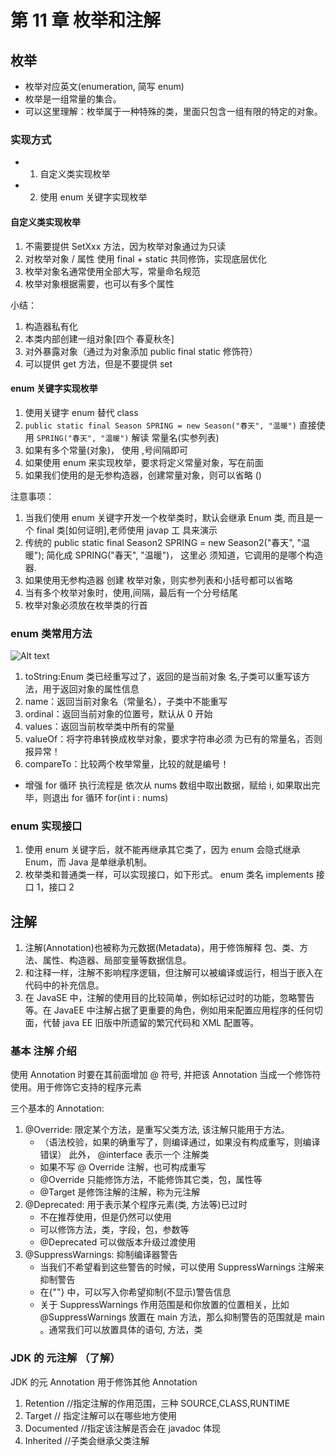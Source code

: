 # 第 11 章 枚举和注解
## 枚举
- 枚举对应英文(enumeration, 简写 enum)
- 枚举是一组常量的集合。
- 可以这里理解：枚举属于一种特殊的类，里面只包含一组有限的特定的对象。
### 实现方式
- 1) 自定义类实现枚举
- 2) 使用 enum 关键字实现枚举
#### 自定义类实现枚举
1. 不需要提供 SetXxx 方法，因为枚举对象通过为只读
2. 对枚举对象 / 属性 使用 final + static 共同修饰，实现底层优化
3. 枚举对象名通常使用全部大写，常量命名规范
4. 枚举对象根据需要，也可以有多个属性

小结：
1) 构造器私有化
2) 本类内部创建一组对象[四个 春夏秋冬]
3) 对外暴露对象（通过为对象添加 public final static 修饰符）
4) 可以提供 get 方法，但是不要提供 set
#### enum 关键字实现枚举
1. 使用关键字 enum 替代 class
2. ```public static final Season SPRING = new Season("春天", "温暖")``` 直接使用
 ```SPRING("春天", "温暖")``` 解读 常量名(实参列表)
3. 如果有多个常量(对象)， 使用 ,号间隔即可
4. 如果使用 enum 来实现枚举，要求将定义常量对象，写在前面
5. 如果我们使用的是无参构造器，创建常量对象，则可以省略 ()

注意事项：
1) 当我们使用 enum 关键字开发一个枚举类时，默认会继承 Enum 类, 而且是一个 final 类[如何证明],老师使用 javap 工
具来演示
2) 传统的 public static final Season2 SPRING = new Season2("春天", "温暖"); 简化成 SPRING("春天", "温暖")， 这里必
须知道，它调用的是哪个构造器. 
3) 如果使用无参构造器 创建 枚举对象，则实参列表和小括号都可以省略
4) 当有多个枚举对象时，使用,间隔，最后有一个分号结尾
5) 枚举对象必须放在枚举类的行首

### enum 类常用方法
![Alt text](pictures/java后端入门第十一天.png)
1) toString:Enum 类已经重写过了，返回的是当前对象
名,子类可以重写该方法，用于返回对象的属性信息
2) name：返回当前对象名（常量名），子类中不能重写
3) ordinal：返回当前对象的位置号，默认从 0 开始
4) values：返回当前枚举类中所有的常量
5) valueOf：将字符串转换成枚举对象，要求字符串必须
为已有的常量名，否则报异常！
6) compareTo：比较两个枚举常量，比较的就是编号！ 

- 增强 for 循环  执行流程是 依次从 nums 数组中取出数据，赋给 i, 如果取出完毕，则退出 for 循环 for(int i : nums) 

### enum 实现接口
1) 使用 enum 关键字后，就不能再继承其它类了，因为 enum 会隐式继承 Enum，而 Java 是单继承机制。
2) 枚举类和普通类一样，可以实现接口，如下形式。
enum 类名 implements 接口 1，接口 2

## 注解 
1) 注解(Annotation)也被称为元数据(Metadata)，用于修饰解释 包、类、方法、属性、构造器、局部变量等数据信息。
2) 和注释一样，注解不影响程序逻辑，但注解可以被编译或运行，相当于嵌入在代码中的补充信息。
3) 在 JavaSE 中，注解的使用目的比较简单，例如标记过时的功能，忽略警告等。在 JavaEE 中注解占据了更重要的角色，例如用来配置应用程序的任何切面，代替 java EE 旧版中所遗留的繁冗代码和 XML 配置等。

### 基本 注解 介绍
使用 Annotation 时要在其前面增加 @ 符号, 并把该 Annotation 当成一个修饰符使用。用于修饰它支持的程序元素

三个基本的 Annotation:
1) @Override: 限定某个方法，是重写父类方法, 该注解只能用于方法。 
   - （语法校验，如果的确重写了，则编译通过，如果没有构成重写，则编译错误） 此外， @interface 表示一个 注解类
   - 如果不写 @ Override 注解，也可构成重写
   - @Override 只能修饰方法，不能修饰其它类，包，属性等
   - @Target 是修饰注解的注解，称为元注解
2) @Deprecated: 用于表示某个程序元素(类, 方法等)已过时
   - 不在推荐使用，但是仍然可以使用
   - 可以修饰方法，类，字段，包，参数等
   - @Deprecated 可以做版本升级过渡使用 
3) @SuppressWarnings: 抑制编译器警告
   - 当我们不希望看到这些警告的时候，可以使用 SuppressWarnings 注解来抑制警告
   - 在{""} 中，可以写入你希望抑制(不显示)警告信息
   - 关于 SuppressWarnings 作用范围是和你放置的位置相关，比如 @SuppressWarnings 放置在 main 方法，那么抑制警告的范围就是 main 。通常我们可以放置具体的语句, 方法，类
### JDK 的 元注解 （了解）
 JDK 的元 Annotation 用于修饰其他 Annotation

 1) Retention //指定注解的作用范围，三种 SOURCE,CLASS,RUNTIME
2) Target // 指定注解可以在哪些地方使用
3) Documented //指定该注解是否会在 javadoc 体现
4) Inherited //子类会继承父类注解






